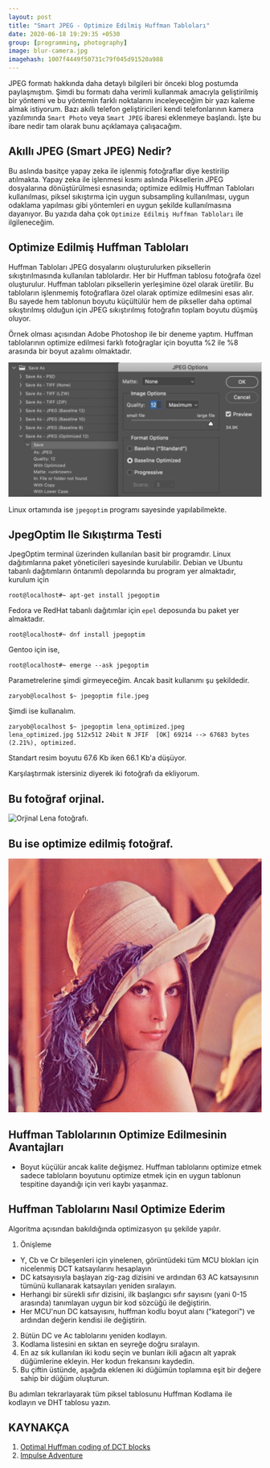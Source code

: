 ```yaml
---
layout: post
title: "Smart JPEG - Optimize Edilmiş Huffman Tabloları"
date: 2020-06-18 19:29:35 +0530
group: [programming, photography]
image: blur-camera.jpg
imagehash: 1007f4449f50731c79f045d91520a988
---
```


JPEG formatı hakkında daha detaylı bilgileri bir önceki blog postumda paylaşmıştım.
Şimdi bu formatı daha verimli kullanmak amacıyla geliştirilmiş bir yöntemi ve bu
yöntemin farklı noktalarını inceleyeceğim bir yazı kaleme almak istiyorum.
Bazı akıllı telefon geliştiricileri kendi telefonlarının kamera yazılımında `Smart Photo`
veya `Smart JPEG` ibaresi eklenmeye başlandı. İşte bu ibare nedir tam olarak bunu
açıklamaya çalışacağım.

Akıllı JPEG (Smart JPEG) Nedir?
-------------------------------
Bu aslında basitçe yapay zeka ile işlenmiş fotoğraflar diye kestirilip atılmakta.
Yapay zeka ile işlenmesi kısmı aslında Piksellerin JPEG dosyalarına dönüştürülmesi
esnasında; optimize edilmiş Huffman Tabloları kullanılması, piksel sıkıştırma için
uygun subsampling kullanılması, uygun odaklama yapılması gibi yöntemleri en uygun şekilde
kullanılmasına dayanıyor. Bu yazıda daha çok `Optimize Edilmiş Huffman Tabloları`
ile ilgileneceğim.


Optimize Edilmiş Huffman Tabloları
----------------------------------
Huffman Tabloları JPEG dosyalarını oluşturulurken piksellerin sıkıştırılmasında
kullanılan tablolardır. Her bir Huffman tablosu fotoğrafa özel oluşturulur. Huffman
tabloları piksellerin yerleşimine özel olarak üretilir. Bu tabloların işlenmemiş
fotoğraflara özel olarak optimize edilmesini esas alır. Bu sayede hem tablonun boyutu
küçültülür hem de pikseller daha optimal sıkıştırılmış olduğun için JPEG sıkıştırılmış
fotoğrafın toplam boyutu düşmüş oluyor.

Örnek olması açısından Adobe Photoshop ile bir deneme yaptım. Huffman tablolarının
optimize edilmesi farklı fotoğraglar için boyutta %2 ile %8 arasında bir boyut azalımı
olmaktadır.

![Ayar Örnek Fotoğrafı](/assets/img/blog/jpeg_pic/atn-trick.png)

Linux ortamında ise `jpegoptim` programı sayesinde yapılabilmekte.

JpegOptim Ile Sıkıştırma Testi
------------------------------
JpegOptim terminal üzerinden kullanılan basit bir programdır. Linux dağıtımlarına
paket yöneticileri sayesinde kurulabilir. Debian ve Ubuntu tabanlı dağıtımların
öntanımlı depolarında bu program yer almaktadır, kurulum için

```shell
root@localhost#~ apt-get install jpegoptim
```

Fedora ve RedHat tabanlı dağıtımlar için `epel` deposunda bu paket yer almaktadır.

```shell
root@localhost#~ dnf install jpegoptim
```

Gentoo için ise,

```shell
root@localhost#~ emerge --ask jpegoptim
```

Parametrelerine şimdi girmeyeceğim. Ancak basit kullanımı şu şekildedir.

```shell
zaryob@localhost $~ jpegoptim file.jpeg
```

Şimdi ise kullanalım.

```shell
zaryob@localhost $~ jpegoptim lena_optimized.jpeg
lena_optimized.jpg 512x512 24bit N JFIF  [OK] 69214 --> 67683 bytes (2.21%), optimized.
```

Standart resim boyutu 67.6 Kb iken 66.1 Kb'a düşüyor.

Karşılaştırmak istersiniz diyerek iki fotoğrafı da ekliyorum.

Bu fotoğraf orjinal.
---
![Orjinal Lena fotoğrafı](https://imagej.nih.gov/ij/images/lena.jpg).

Bu ise optimize edilmiş fotoğraf.
---
![Optimize Fotoğraf](/assets/img/blog/jpeg_pic/lena_optimized.jpg)


Huffman Tablolarının Optimize Edilmesinin Avantajları
-----------------------------------------------------

 * Boyut küçülür ancak kalite değişmez.
   Huffman tablolarını optimize etmek sadece tabloların boyutunu optimize etmek için
   en uygun tablonun tespitine dayandığı için veri kaybı yaşanmaz.

Huffman Tablolarını Nasıl Optimize Ederim
-----------------------------------------
Algoritma açısından bakıldığında optimizasyon şu şekilde yapılır.

1. Önişleme
 * Y, Cb ve Cr bileşenleri için yinelenen, görüntüdeki tüm MCU blokları için nicelenmiş DCT katsayılarını hesaplayın
 * DC katsayısıyla başlayan zig-zag dizisini ve ardından 63 AC katsayısının tümünü kullanarak katsayıları yeniden sıralayın.
 * Herhangi bir sürekli sıfır dizisini, ilk başlangıcı sıfır sayısını (yani 0-15 arasında) tanımlayan uygun bir kod sözcüğü ile değiştirin.
 * Her MCU'nun DC katsayısını, huffman kodlu boyut alanı ("kategori") ve ardından değerin kendisi ile değiştirin.

2. Bütün DC ve Ac tablolarını yeniden kodlayın.
3. Kodlama listesini en sıktan en seyreğe doğru sıralayın.
4. En az sık kullanılan iki kodu seçin ve bunları ikili ağacın alt yaprak düğümlerine ekleyin. Her kodun frekansını kaydedin.
5. Bu çiftin üstünde, aşağıda eklenen iki düğümün toplamına eşit bir değere sahip bir düğüm oluşturun.

Bu adımları tekrarlayarak tüm piksel tablosunu Huffman Kodlama ile kodlayın ve DHT tablosu yazın.

## KAYNAKÇA

1. [Optimal Huffman coding of DCT blocks](https://www.semanticscholar.org/paper/Optimal-Huffman-coding-of-DCT-blocks-Lakhani/152c4e4db93b3b5d384df56bc39bbb7ab626c609)
2. [Impulse Adventure](https://www.impulseadventure.com/photo/optimized-jpeg.html)
